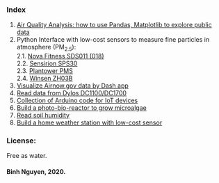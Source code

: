 ### Index

1. [Air Quality Analysis: how to use Pandas, Matplotlib to explore public data](https://binh-bk.github.io/air-quality-analysis/)
2. Python Interface with low-cost sensors to measure fine particles in atmosphere (PM<sub>2.5</sub>):  
    2.1. [Nova Fitness SDS011 (018)](https://binh-bk.github.io/SDS011/)  
    2.2. [Sensirion SPS30](https://binh-bk.github.io/Sensirion_SPS30/)  
    2.3. [Plantower PMS](https://binh-bk.github.io/pms7003/)  
    2.4. [Winsen ZH03B](https://github.com/binh-bk/ZH03B)  
3. [Visualize Airnow.gov data by Dash app](https://binh-bk.github.io/airnow-visualize/)
4. [Read data from Dylos DC1100/DC1700](https://binh-bk.github.io/rs232-dylos/)  
5. [Collection of Arduino code for IoT devices](https://binh-bk.github.io/arduinos/)  
6. [Build a photo-bio-reactor to grow microalgae](https://binh-bk.github.io/advanced-bioreactor/)  
7. [Read soil humidity](https://binh-bk.github.io/watering-plant/)  
8. [Build a home weather station with low-cost sensor](https://binh-bk.github.io/weatherstation/)  

### License:
Free as water.

#### Binh Nguyen, 2020.
